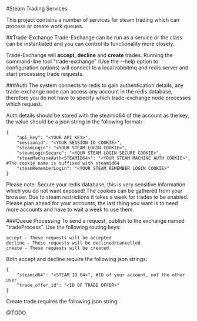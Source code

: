 #Steam Trading Services

This project contains a number of services for steam trading which can process or create work queues.

##Trade-Exchange
Trade-Exchange can be run as a service or the class can be instantiated and you can control its functionality
more closely.

Trade-Exchange will **accept**, **decline** and **create** trades. Running the command-line tool "trade-exchange"
(Use the --help option to configuration options) will connect to a local rabbitmq and redis server and start processing
trade requests.

###Auth
The system connects to redis to gain authentication details, any trade-exchange node can access any account in the
redis database, therefore you do not have to specify which trade-exchange node processes which request.

Auth details should be stored with the steamid64 of the account as the key, the value should be a json string in the
following format:

    {
        "api_key": "<YOUR API KEY>",
        "sessionid": "<YOUR SESSION ID COOKIE>",
        "steamLogin": "<YOUR STEAM LOGIN COOKIE>",
        "steamLoginSecure": "<YOUR STEAM LOGIN SECURE COOKIE>",
        "steamMachineAuth<STEAMID64>": "<YOUR STEAM MACHINE AUTH COOKIE>", #The cookie name is suffixed with steamid64
        "steamRememberLogin": "<YOUR STEAM REMEMBER LOGIN COOKIE>"
    }

Please note: Secure your redis database, this is very sensitive information which you do not want exposed!
The cookies can be gathered from your browser. Due to steam restrictions it takes a week for trades to be enabled.
Please plan ahead for your accounts, the last thing you want is to need more accounts and have to wait a week to use
them.

###Queue Processing
To send a request, publish to the exchange named "tradeProcess". Use the following routing keys:

    accept - These requests will be accepted
    decline - These requests will be declined/cancelled
    create - These requests will be created
    
Both accept and decline require the following json strings:

    {
        "steamid64": "<STEAM ID 64>", #ID of your account, not the other user
        "trade_offer_id": "<ID OF TRADE OFFER>"
    }
    
Create trade requires the following json string:

@TODO